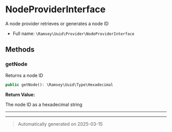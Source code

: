 
# NodeProviderInterface

A node provider retrieves or generates a node ID



* Full name: `\Ramsey\Uuid\Provider\NodeProviderInterface`



## Methods


### getNode

Returns a node ID

```php
public getNode(): \Ramsey\Uuid\Type\Hexadecimal
```









**Return Value:**

The node ID as a hexadecimal string




***


***
> Automatically generated on 2025-03-15
